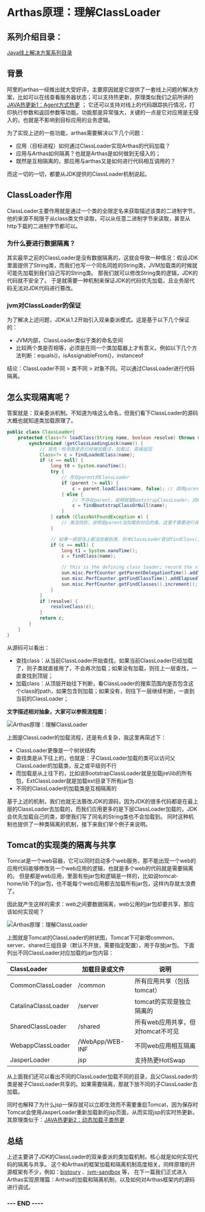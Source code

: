 # Arthas原理：理解ClassLoader

## 系列介绍目录：

[Java线上解决方案系列目录](//yeas.fun/archives/solution-contents)

## 背景

阿里的arthas一经推出就大受好评，主要原因就是它提供了一套线上问题的解决方案，比如可以在线查看服务器状态；可以支持热更新，原理类似我们之前所讲的[JAVA热更新1：Agent方式热更](//yeas.fun/archives/hotswap-agent)
； 它还可以支持对线上的代码跟踪执行情况，打印执行参数和返回参数等功能。功能那是异常强大，关键的一点是它对应用是无侵入的，也就是不影响到目标应用的业务逻辑。

为了实现上述的一些功能，arthas需要解决以下几个问题：

- 应用（目标进程）如何通过ClassLoader实现Arthas的代码加载？
- 应用与Arthas如何隔离？也就是Arthas是如何做到无侵入的；
- 既然是互相隔离的，那应用与arthas又是如何进行代码相互调用的？

而这一切的一切，都要从JDK提供的ClassLoader机制说起。

## ClassLoader作用

ClassLoader主要作用就是通过一个类的全限定名来获取描述该类的二进制字节，他的来源不局限于从class类文件读取，可以从任意二进制字节来读取，甚至从http下载的二进制字节都可以。

### 为什么要进行数据隔离？

其实最早之前的ClassLoader是没有数据隔离的，这就会导致一种情况：假设JDK里面提供了String类，而我们也写一个同名同姓的String类，JVM加载类的时候就可能先加载到我们自己写的String类。
那我们就可以修改String类的逻辑，JDK的代码就不安全了。
于是就需要一种机制来保证JDK的代码优先加载，且业务层代码无法对JDK代码进行篡改。

### jvm对ClassLoader的保证

为了解决上述问题，JDK从1.2开始引入双亲委派模式。这是基于以下几个保证的：

- JVM内部，ClassLoader类似于类的命名空间
- 比较两个类是否相等，必须是在同一个类加载器上才有意义。例如以下几个方法判断：equals()，isAssignableFrom()，instanceof

结论：ClassLoader不同 > 类不同 > 对象不同。可以通过ClassLoader进行代码隔离。

## 怎么实现隔离呢？

答案就是：双亲委派机制。不知道为啥这么命名，但我们看下ClassLoader的源码大概也就知道类加载原理了。

```java
public class ClassLoader{
    protected Class<?> loadClass(String name, boolean resolve) throws ClassNotFoundException {
        synchronized (getClassLoadingLock(name)) {
            // 首先：检测类是否已经被加载过，加载过，直接返回
            Class<?> c = findLoadedClass(name);
            if (c == null) {
                long t0 = System.nanoTime();
                try {
                    // 存在parent的ClassLoader
                    if (parent != null) {
                        c = parent.loadClass(name, false); // 调用parent的ClassLoader继续加载类
                    } else {
                        // 不存在parent，说明就是BootstrapClassLoader。JDK里BootstrapClassLoader是由jvm底层实现的，没有实际的类
                        c = findBootstrapClassOrNull(name);
                    }
                } catch (ClassNotFoundException e) {
                    // 类没找到，说明是parent没加载到对应的类，这里不需要进行异常处理，继续后续逻辑
                }

                // 如果一层层往上都没加载到类，则本ClassLoader尝试findClass()查找类
                if (c == null) {
                    long t1 = System.nanoTime();
                    c = findClass(name);

                    // this is the defining class loader; record the stats
                    sun.misc.PerfCounter.getParentDelegationTime().addTime(t1 - t0);
                    sun.misc.PerfCounter.getFindClassTime().addElapsedTimeFrom(t1);
                    sun.misc.PerfCounter.getFindClasses().increment();
                }
            }
            if (resolve) {
                resolveClass(c);
            }
            return c;
        }
    }
}
```

从源码可以看出：

- 查找class：从当前ClassLoader开始查找，如果当前ClassLoader已经加载了，则子类就直接用了，不会再次加载；如果没有加载，则往上一层查找，一直查找到顶层；
- 加载class：从顶层开始往下判断，看ClassLoader的搜索范围内是否包含这个class的path，如果包含则加载；如果没有，则往下一层继续判断，一直到当前的ClassLoader；

**文字描述相对抽象，大家可以参照流程图：**

![Arthas原理：理解ClassLoader](https://oss.yeas.fun/halo-yeas/arthas-classloader1_1642839277016.png)

上图是ClassLoader的加载流程，还是有点复杂，我这里再简述下：

- ClassLoader更像是一个树状结构
- 查找类是从下往上的，也就是：子ClassLoader加载的类可以访问父ClassLoader的加载类，反之或平级则不行
- 而加载是从上往下的，比如说BootstrapClassLoader就是加载jre\lib的所有包，ExtClassLoader就是加载ext目录下所有jar包
- 不同的ClassLoader的加载类是互相隔离的

基于上述的机制，我们也就无法篡改JDK的源码，因为JDK的很多代码都是在最上层的ClassLoader去加载的，而我们应用更多的是下层ClassLoader加载的，JDK会优先加载自己的类，即使我们写了同名的String类也不会加载到。
同时这种机制也提供了一种类隔离的机制，接下来我们举个例子来说明。

## Tomcat的实现类的隔离与共享

Tomcat是一个web容器，它可以同时启动多个web服务，那不能出现一个web的应用代码能够修改另一个web应用的逻辑，也就是多个web的代码就是需要隔离的。
但是都是web应用，里面有些jar包和逻辑是一样的，比如说tomcat-home/lib下的jar包，也不能每个web应用都去加载所有jar包，这样内存就太浪费了。

因此就产生这样的需求：web之间要数据隔离，web公用的jar包却要共享，那应该如何实现呢？

![Arthas原理：理解ClassLoader](https://oss.yeas.fun/halo-yeas/arthas-classloader2_1642839277016.png)

上图就是Tomcat的ClassLoader的树状图，Tomcat下可新增common、server、shared三组目录（默认不开放，需要指定配置），用于存放jar包。 下面列出不同ClassLoader对应加载的jar包内容：

| ClassLoader         | 加载目录或文件         | 说明                    |
|:--------------------|-----------------|-----------------------|
| CommonClassLoader   | /common         | 所有应用共享（包括tomcat）      |
| CatalinaClassLoader | /server         | tomcat的实现是独立隔离的       |
| SharedClassLoader   | /shared         | 所有web应用共享，但对tomcat不可见 |
| WebappClassLoader   | /WebApp/WEB-INF | 不同web应用相互隔离           |
| JasperLoader        | jsp             | 支持热更HotSwap           |

从上面我们还可以看出不同的ClassLoader加载不同的目录，且父ClassLoader的类是被子ClassLoader共享的。如果需要隔离，那就下放不同的子ClassLoader去加载。

同时也解释了为什么jsp一保存就可以立即生效而不需要重启Tomcat，因为保存时Tomcat会使用JasperLoader重新加载新的jsp页面，从而实现jsp的实时热更新。
其原理类似于：[JAVA热更新2：动态加载子类热更](//yeas.fun/archives/java-hotswap-compile)

## 总结

上述主要讲了JDK的ClassLoader的双亲委派的类加载机制，核心就是如何实现代码的隔离与共享。
这个和Arthas的框架加载和隔离机制高度相关，同样原理的开源框架有不少，例如：[bistoury](https://github.com/qunarcorp/bistoury)
、[jvm-sandbox](https://github.com/alibaba/jvm-sandbox) 等， 在下一篇我们正式进入Arthas实现原理篇：Arthas的加载和隔离机制，以及如何对Arthas框架内的源码进行调试。

### --- END ----